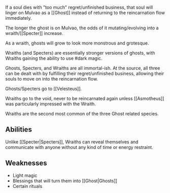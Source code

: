If a soul dies with "too much" regret/unfinished business, that soul will linger on Mulvao as a [[Ghost]] instead of returning to the reincarnation flow immediately.

The longer the ghost is on Mulvao, the odds of it mutating/evolving into a wraith/[[Specter]] increase.

As a wraith, ghosts will grow to look more monstrous and grotesque. 

Wraiths (and Specters) are essentially stronger versions of ghosts, with Wraiths gaining the ability to use #dark magic. 

Ghosts, Specters, and Wraiths are all immortal-ish. At the source, all three can be dealt with by fulfilling their regret/unfinished business, allowing their souls to move on into the reincarnation flow. 

Ghosts/Specters go to [[Velesteus]].

Wraiths go to the void, never to be reincarnated again unless [[Asmotheus]] was particularly impressed with the Wraith. 

Wraiths are the second most common of the three Ghost related species. 
## Abilities

Unlike [[Specter|Specters]], Wraiths can reveal themselves and communicate with anyone without any kind of time or energy restraint. 
## Weaknesses

- Light magic
- Blessings that will turn them into [[Ghost|Ghosts]]
- Certain rituals